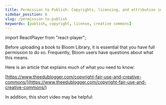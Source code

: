 ```yaml
---
title: Permission to Publish- Copyrights, licensing, and attribution in Bloom Library
sidebar_position: 6
slug: /permission-to-publish
keywords: [publish, copyright, license, creative commons]
---
```


import ReactPlayer from "react-player";

Before uploading a book to Bloom Library, it is essential that you have full permission to do so. Frequently, Bloom users have questions about what this means. 


Here is an article that explains much of what you need to know:


[https://www.theedublogger.com/copyright-fair-use-and-creative-commons/](https://www.theedublogger.com/copyright-fair-use-and-creative-commons/)


In addition, this short video may be helpful:


<ReactPlayer controls url="https://youtu.be/nHg9uiw3DQg" />

